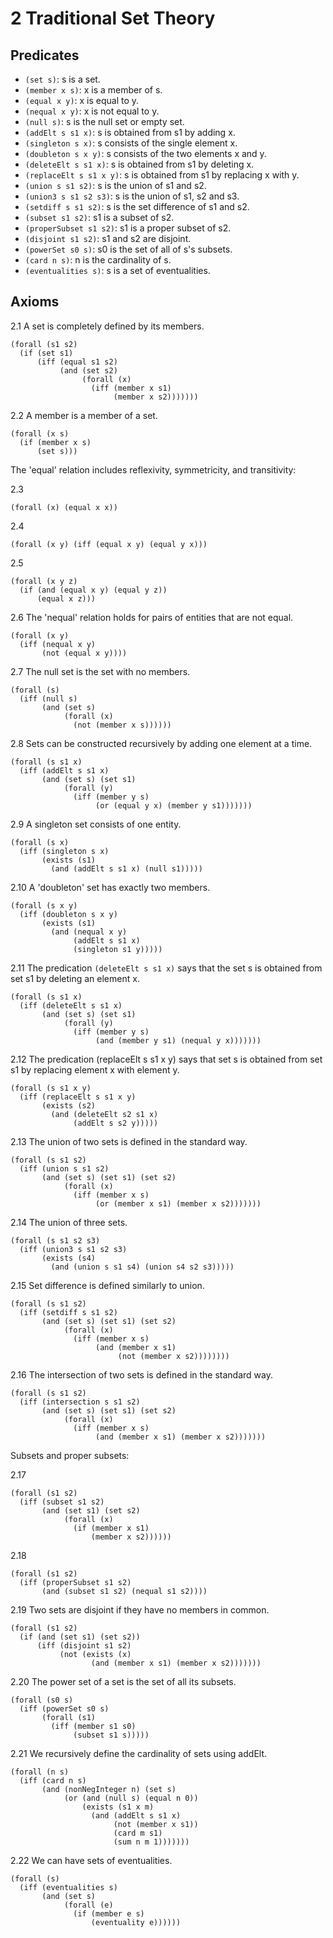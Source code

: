 # 2 Traditional Set Theory

## Predicates

- `(set s)`: s is a set.
- `(member x s)`: x is a member of s.
- `(equal x y)`: x is equal to y.
- `(nequal x y)`: x is not equal to y.
- `(null s)`: s is the null set or empty set.
- `(addElt s s1 x)`: s is obtained from s1 by adding x.
- `(singleton s x)`: s consists of the single element x.
- `(doubleton s x y)`: s consists of the two elements x and y.
- `(deleteElt s s1 x)`: s is obtained from s1 by deleting x.
- `(replaceElt s s1 x y)`: s is obtained from s1 by replacing x with y.
- `(union s s1 s2)`: s is the union of s1 and s2.
- `(union3 s s1 s2 s3)`: s is the union of s1, s2 and s3.
- `(setdiff s s1 s2)`: s is the set difference of s1 and s2.
- `(subset s1 s2)`: s1 is a subset of s2.
- `(properSubset s1 s2)`: s1 is a proper subset of s2.
- `(disjoint s1 s2)`: s1 and s2 are disjoint.
- `(powerSet s0 s)`: s0 is the set of all of s's subsets.
- `(card n s)`: n is the cardinality of s.
- `(eventualities s)`: s is a set of eventualities.


## Axioms

2.1 A set is completely defined by its members.

```
(forall (s1 s2)
  (if (set s1)
      (iff (equal s1 s2)
           (and (set s2)
                (forall (x)
                  (iff (member x s1)
                       (member x s2)))))))
```

2.2 A member is a member of a set.

```
(forall (x s)
  (if (member x s)
      (set s)))
```

The 'equal' relation includes reflexivity, symmetricity, and transitivity:

2.3
```
(forall (x) (equal x x))
```

2.4
```
(forall (x y) (iff (equal x y) (equal y x)))
```

2.5
```
(forall (x y z)
  (if (and (equal x y) (equal y z))
      (equal x z)))
```

2.6 The 'nequal' relation holds for pairs of entities that are not equal.

```
(forall (x y)
  (iff (nequal x y)
       (not (equal x y))))
```

2.7 The null set is the set with no members.

```
(forall (s)
  (iff (null s)
       (and (set s)
            (forall (x)
              (not (member x s))))))
```

2.8 Sets can be constructed recursively by adding one element at a time.

```
(forall (s s1 x)
  (iff (addElt s s1 x)
       (and (set s) (set s1)
            (forall (y)
              (iff (member y s)
                   (or (equal y x) (member y s1)))))))
```

2.9 A singleton set consists of one entity.

```
(forall (s x)
  (iff (singleton s x)
       (exists (s1)
         (and (addElt s s1 x) (null s1)))))
```

2.10 A 'doubleton' set has exactly two members.

```
(forall (s x y)
  (iff (doubleton s x y)
       (exists (s1)
         (and (nequal x y)
              (addElt s s1 x)
              (singleton s1 y)))))
```

2.11 The predication `(deleteElt s s1 x)` says that the set s is obtained
from set s1 by deleting an element x.

```
(forall (s s1 x)
  (iff (deleteElt s s1 x)
       (and (set s) (set s1)
            (forall (y)
              (iff (member y s)
                   (and (member y s1) (nequal y x)))))))
```

2.12 The predication (replaceElt s s1 x y) says that set s is obtained
from set s1 by replacing element x with element y.

```
(forall (s s1 x y)
  (iff (replaceElt s s1 x y)
       (exists (s2)
         (and (deleteElt s2 s1 x)
              (addElt s s2 y)))))
```

2.13 The union of two sets is defined in the standard way.

```
(forall (s s1 s2)
  (iff (union s s1 s2)
       (and (set s) (set s1) (set s2)
            (forall (x)
              (iff (member x s)
                   (or (member x s1) (member x s2)))))))
```

2.14 The union of three sets.

```
(forall (s s1 s2 s3)
  (iff (union3 s s1 s2 s3)
       (exists (s4)
         (and (union s s1 s4) (union s4 s2 s3)))))
```

2.15 Set difference is defined similarly to union.

```
(forall (s s1 s2)
  (iff (setdiff s s1 s2)
       (and (set s) (set s1) (set s2)
            (forall (x)
              (iff (member x s)
                   (and (member x s1)
                        (not (member x s2))))))))
```

2.16 The intersection of two sets is defined in the standard way.

```
(forall (s s1 s2)
  (iff (intersection s s1 s2)
       (and (set s) (set s1) (set s2)
            (forall (x)
              (iff (member x s)
                   (and (member x s1) (member x s2)))))))
```

Subsets and proper subsets:

2.17
```
(forall (s1 s2)
  (iff (subset s1 s2)
       (and (set s1) (set s2)
            (forall (x)
              (if (member x s1)
                  (member x s2))))))
```

2.18
```
(forall (s1 s2)
  (iff (properSubset s1 s2)
       (and (subset s1 s2) (nequal s1 s2))))
```

2.19 Two sets are disjoint if they have no members in common.

```
(forall (s1 s2)
  (if (and (set s1) (set s2))
      (iff (disjoint s1 s2)
           (not (exists (x)
                  (and (member x s1) (member x s2)))))))
```

2.20 The power set of a set is the set of all its subsets.

```
(forall (s0 s)
  (iff (powerSet s0 s)
       (forall (s1)
         (iff (member s1 s0)
              (subset s1 s)))))
```

2.21 We recursively define the cardinality of sets using addElt.

```
(forall (n s)
  (iff (card n s)
       (and (nonNegInteger n) (set s)
            (or (and (null s) (equal n 0))
                (exists (s1 x m)
                  (and (addElt s s1 x)
                       (not (member x s1))
                       (card m s1)
                       (sum n m 1)))))))
```

2.22 We can have sets of eventualities.

```
(forall (s)
  (iff (eventualities s)
       (and (set s)
            (forall (e)
              (if (member e s)
                  (eventuality e))))))
```
